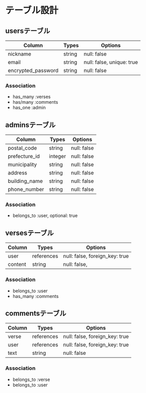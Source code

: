 # テーブル設計

## usersテーブル

| Column             | Types   | Options                    | 
| ------------------ | ------- | ---------------------------| 
| nickname           | string  |  null: false               | 
| email              | string  |  null: false, unique: true | 
| encrypted_password | string  |  null: false               | 


### Association
- has_many :verses
- has/many :comments
- has_one :admin


## adminsテーブル

| Column             | Types      | Options                    | 
| ------------------ | -------    | ---------------------------| 
| postal_code        | string     | null: false                | 
| prefecture_id      | integer    | null: false                | 
| municipality       | string     | null: false                | 
| address            | string     | null: false                | 
| building_name      | string     | null: false                | 
| phone_number       | string     | null: false                | 

### Association
- belongs_to :user, optional: true


## versesテーブル

| Column          | Types      | Options                        | 
| --------------- | ---------- | ------------------------------ | 
| user            | references | null: false, foreign_key: true | 
| content         | string     | null: false,                   | 


### Association
- belongs_to :user
- has_many :comments

## commentsテーブル
| Column          | Types      | Options                        | 
| --------------- | ---------- | ------------------------------ | 
| verse           | references | null: false, foreign_key: true |
| user            | references | null: false, foreign_key: true |
| text            | string     | null: false                    | 


### Association

- belongs_to :verse
- belongs_to :user
